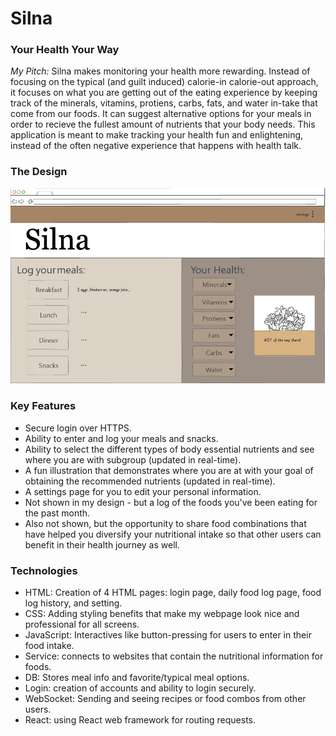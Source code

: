 # Silna 
### Your Health Your Way

_My Pitch:_
Silna makes monitoring your health more rewarding. Instead of focusing on the typical (and guilt induced) calorie-in calorie-out approach, it focuses on what you are getting out of the eating experience by keeping track of the minerals, vitamins, protiens, carbs, fats, and water in-take that come from our foods. It can suggest alternative options for your meals in order to recieve the fullest amount of nutrients that your body needs. This application is meant to make tracking your health fun and enlightening, instead of the often negative experience that happens with health talk. 

### The Design
![User's Home Page](https://github.com/katie10o/startup/blob/main/images/silna_roughDraft.png)

### Key Features
- Secure login over HTTPS.
- Ability to enter and log your meals and snacks.
- Ability to select the different types of body essential nutrients and see where you are with subgroup     (updated in real-time).
- A fun illustration that demonstrates where you are at with your goal of obtaining the recommended nutrients (updated in real-time).
- A settings page for you to edit your personal information.
- Not shown in my design - but a log of the foods you've been eating for the past month.
- Also not shown, but the opportunity to share food combinations that have helped you diversify your nutritional intake so that other users can benefit in their health journey as well.


### Technologies 
- HTML: Creation of 4 HTML pages: login page, daily food log page, food log history, and setting. 
- CSS: Adding styling benefits that make my webpage look nice and professional for all screens.
- JavaScript: Interactives like button-pressing for users to enter in their food intake.
- Service: connects to websites that contain the nutritional information for foods.
- DB: Stores meal info and favorite/typical meal options.
- Login: creation of accounts and ability to login securely.
- WebSocket: Sending and seeing recipes or food combos from other users.
- React: using React web framework for routing requests.

